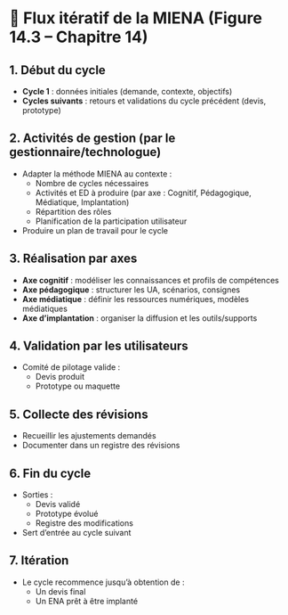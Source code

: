 
# 🔄 Flux itératif de la MIENA (Figure 14.3 – Chapitre 14)

## 1. Début du cycle
- **Cycle 1** : données initiales (demande, contexte, objectifs)
- **Cycles suivants** : retours et validations du cycle précédent (devis, prototype)

## 2. Activités de gestion (par le gestionnaire/technologue)
- Adapter la méthode MIENA au contexte :
  - Nombre de cycles nécessaires
  - Activités et ED à produire (par axe : Cognitif, Pédagogique, Médiatique, Implantation)
  - Répartition des rôles
  - Planification de la participation utilisateur
- Produire un plan de travail pour le cycle

## 3. Réalisation par axes
- **Axe cognitif** : modéliser les connaissances et profils de compétences
- **Axe pédagogique** : structurer les UA, scénarios, consignes
- **Axe médiatique** : définir les ressources numériques, modèles médiatiques
- **Axe d’implantation** : organiser la diffusion et les outils/supports

## 4. Validation par les utilisateurs
- Comité de pilotage valide :
  - Devis produit
  - Prototype ou maquette

## 5. Collecte des révisions
- Recueillir les ajustements demandés
- Documenter dans un registre des révisions

## 6. Fin du cycle
- Sorties :
  - Devis validé
  - Prototype évolué
  - Registre des modifications
- Sert d’entrée au cycle suivant

## 7. Itération
- Le cycle recommence jusqu’à obtention de :
  - Un devis final
  - Un ENA prêt à être implanté

